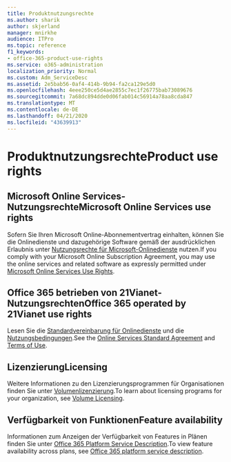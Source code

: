 ```yaml
---
title: Produktnutzungsrechte
ms.author: sharik
author: skjerland
manager: mnirkhe
audience: ITPro
ms.topic: reference
f1_keywords:
- office-365-product-use-rights
ms.service: o365-administration
localization_priority: Normal
ms.custom: Adm_ServiceDesc
ms.assetid: 2e5bab56-0af4-414b-9b94-fa2ca129e5d0
ms.openlocfilehash: 4eee250ce5d4ae2855c7ec1f26775bab73089676
ms.sourcegitcommit: 7a68dc894dde0d06fab014c56914a78aa8cda847
ms.translationtype: MT
ms.contentlocale: de-DE
ms.lasthandoff: 04/21/2020
ms.locfileid: "43639913"
---
```

# <a name="product-use-rights"></a><span data-ttu-id="33ebe-102">Produktnutzungsrechte</span><span class="sxs-lookup"><span data-stu-id="33ebe-102">Product use rights</span></span>

## <a name="microsoft-online-services-use-rights"></a><span data-ttu-id="33ebe-103">Microsoft Online Services-Nutzungsrechte</span><span class="sxs-lookup"><span data-stu-id="33ebe-103">Microsoft Online Services use rights</span></span>

<span data-ttu-id="33ebe-104">Sofern Sie Ihren Microsoft Online-Abonnementvertrag einhalten, können Sie die Onlinedienste und dazugehörige Software gemäß der ausdrücklichen Erlaubnis unter [Nutzungsrechte für Microsoft-Onlinedienste](https://www.microsoftvolumelicensing.com/DocumentSearch.aspx?Mode=3&DocumentTypeId=37&ShowArchived=true) nutzen.</span><span class="sxs-lookup"><span data-stu-id="33ebe-104">If you comply with your Microsoft Online Subscription Agreement, you may use the online services and related software as expressly permitted under [Microsoft Online Services Use Rights](https://www.microsoftvolumelicensing.com/DocumentSearch.aspx?Mode=3&DocumentTypeId=37&ShowArchived=true).</span></span>
  
## <a name="office-365-operated-by-21vianet-use-rights"></a><span data-ttu-id="33ebe-105">Office 365 betrieben von 21Vianet-Nutzungsrechten</span><span class="sxs-lookup"><span data-stu-id="33ebe-105">Office 365 operated by 21Vianet use rights</span></span>

<span data-ttu-id="33ebe-106">Lesen Sie die [Standardvereinbarung für Onlinedienste](https://www.21vbluecloud.com/office365/O365-AgreeWebDir/) und die [Nutzungsbedingungen](https://www.21vbluecloud.com/office365/O365-TOU/).</span><span class="sxs-lookup"><span data-stu-id="33ebe-106">See the [Online Services Standard Agreement](https://www.21vbluecloud.com/office365/O365-AgreeWebDir/) and [Terms of Use](https://www.21vbluecloud.com/office365/O365-TOU/).</span></span>
  
## <a name="licensing"></a><span data-ttu-id="33ebe-107">Lizenzierung</span><span class="sxs-lookup"><span data-stu-id="33ebe-107">Licensing</span></span>

<span data-ttu-id="33ebe-108">Weitere Informationen zu den Lizenzierungsprogrammen für Organisationen finden Sie unter [Volumenlizenzierung](https://go.microsoft.com/fwlink/?LinkId=393693).</span><span class="sxs-lookup"><span data-stu-id="33ebe-108">To learn about licensing programs for your organization, see [Volume Licensing](https://go.microsoft.com/fwlink/?LinkId=393693).</span></span>
  
## <a name="feature-availability"></a><span data-ttu-id="33ebe-109">Verfügbarkeit von Funktionen</span><span class="sxs-lookup"><span data-stu-id="33ebe-109">Feature availability</span></span>

<span data-ttu-id="33ebe-110">Informationen zum Anzeigen der Verfügbarkeit von Features in Plänen finden Sie unter [Office 365 Platform Service Description](office-365-platform-service-description.md).</span><span class="sxs-lookup"><span data-stu-id="33ebe-110">To view feature availability across plans, see [Office 365 platform service description](office-365-platform-service-description.md).</span></span>
  

